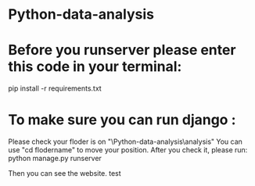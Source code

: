 # Python-data-analysis
# Before you runserver please enter this code in your terminal:
pip install -r requirements.txt

# To make sure you can run django :
Please check your floder is on "\Python-data-analysis\analysis"
You can use "cd flodername" to move your position.
After you check it, please run:
python manage.py runserver

Then you can see the website.
test

